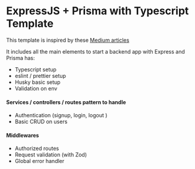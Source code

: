 # ExpressJS + Prisma with Typescript Template

This template is inspired by these [Medium articles](https://medium.com/@wimluk/list/api-development-with-nodejs-express-and-typescript-09144b2b699b)

It includes all the main elements to start a backend app with Express and Prisma has:

- Typescript setup
- eslint / prettier setup
- Husky basic setup
- Validation on env

#### Services / controllers / routes pattern to handle

- Authentication (signup, login, logout )
- Basic CRUD on users

#### Middlewares

- Authorized routes
- Request validation (with Zod)
- Global error handler
